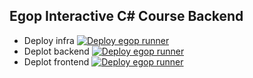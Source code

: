 ## Egop Interactive C# Course Backend

- Deploy infra
[![Deploy egop runner](https://github.com/egop-course-platform/course-platform-infra/actions/workflows/deploy.yml/badge.svg?branch=master)](https://github.com/egop-course-platform/course-platform-infra/actions/workflows/deploy.yml)
- Deplot backend
[![Deploy egop runner](https://github.com/egop-course-platform/course-platform-backend/actions/workflows/deploy.yml/badge.svg?branch=master)](https://github.com/egop-course-platform/course-platform-backend/actions/workflows/deploy.yml)
- Deplot frontend
[![Deploy egop runner](https://github.com/egop-course-platform/course-platform-frontend/actions/workflows/deploy.yml/badge.svg?branch=master)](https://github.com/egop-course-platform/course-platform-frontend/actions/workflows/deploy.yml)
